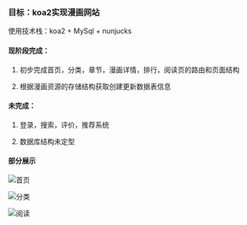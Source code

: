 ### 目标：koa2实现漫画网站

使用技术栈：koa2 + MySql + nunjucks

#### 现阶段完成：

1. 初步完成首页，分类，章节，漫画详情，排行，阅读页的路由和页面结构

2. 根据漫画资源的存储结构获取创建更新数据表信息

#### 未完成：

1. 登录，搜索，评价，推荐系统

2. 数据库结构未定型

#### 部分展示

![首页]('.lib/readmeImg/home.jpg')

![分类]('.lib/readmeImg/category.jpg')

![阅读]('.lib/readmeImg/comicPage.jpg')

